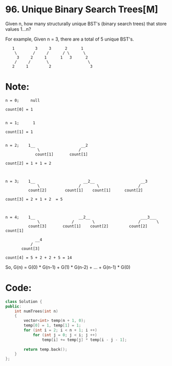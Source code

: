 # 96. Unique Binary Search Trees[M]
Given n, how many structurally unique BST's (binary search trees) that store values 1...n?

For example,
Given n = 3, there are a total of 5 unique BST's.
```
   1         3     3      2      1
    \       /     /      / \      \
     3     2     1      1   3      2
    /     /       \                 \
   2     1         2                 3
```
# Note:
    n = 0;     null   

    count[0] = 1


    n = 1;      1       

    count[1] = 1 


    n = 2;    1__                    __2     
                  \                 /                 
                 count[1]       count[1]    

    count[2] = 1 + 1 = 2



    n = 3;    1__                     __2__                    __3
                  \                 /       \                 /     
              count[2]        count[1]    count[1]      count[2]

    count[3] = 2 + 1 + 2  = 5



    n = 4;    1__                   __2__                      ___3___                  
                  \              /        \                   /       \         
              count[3]       count[1]    count[2]         count[2]   count[1]

                 __4                
               /
           count[3]   

    count[4] = 5 + 2 + 2 + 5 = 14     


So, G(n) = G(0) * G(n-1) + G(1) * G(n-2) + … + G(n-1) * G(0) 

# Code:
```c++
class Solution {
public:
    int numTrees(int n) 
    {
        vector<int> temp(n + 1, 0);
        temp[0] = 1, temp[1] = 1;
        for (int i = 2; i < n + 1; i ++)
            for (int j = 0; j < i; j ++)
                temp[i] += temp[j] * temp[i - j - 1];
                
        return temp.back();
    }
};
```
